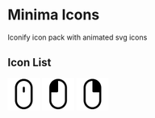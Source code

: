 # Minima Icons
Iconify icon pack with animated svg icons

## Icon List
![mouse-scroll](icons-animated/mouse-scroll.svg)
![mouse-click-left](icons-animated/mouse-click-left.svg)
![mouse-click-right](icons-animated/mouse-click-right.svg)
